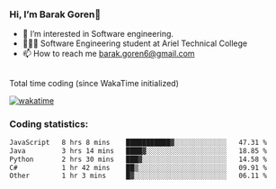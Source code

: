 ###  Hi, I’m Barak Goren👋
- 👀 I’m interested in Software engineering.
- 👨🏼‍🎓 Software Engineering student at Ariel Technical College
- 📫 How to reach me barak.goren6@gmail.com
##
Total time coding (since WakaTime initialized)

[![wakatime](https://wakatime.com/badge/user/5cc5ec80-a806-4ca2-a704-db29274e48cd.svg)](https://wakatime.com/@5cc5ec80-a806-4ca2-a704-db29274e48cd)

   
### Coding statistics:

<!--START_SECTION:waka-->

```txt
JavaScript   8 hrs 8 mins    ███████████▓░░░░░░░░░░░░░   47.31 %
Java         3 hrs 14 mins   ████▓░░░░░░░░░░░░░░░░░░░░   18.85 %
Python       2 hrs 30 mins   ███▓░░░░░░░░░░░░░░░░░░░░░   14.58 %
C#           1 hr 42 mins    ██▒░░░░░░░░░░░░░░░░░░░░░░   09.91 %
Other        1 hr 3 mins     █▓░░░░░░░░░░░░░░░░░░░░░░░   06.11 %
```

<!--END_SECTION:waka-->

<!---
barakgoren/barakgoren is a ✨ special ✨ repository because its `README.md` (this file) appears on your GitHub profile.
You can click the Preview link to take a look at your changes.
--->
